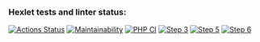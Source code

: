 ### Hexlet tests and linter status:
[![Actions Status](https://github.com/Greentus/php-project-lvl2/workflows/hexlet-check/badge.svg)](https://github.com/Greentus/php-project-lvl2/actions)
[![Maintainability](https://api.codeclimate.com/v1/badges/d39a9eb100625773781b/maintainability)](https://codeclimate.com/github/Greentus/php-project-lvl2/maintainability)
[![PHP CI](https://github.com/Greentus/php-project-lvl2/workflows/PHP%20CI/badge.svg)](https://github.com/Greentus/php-project-lvl2/actions)
[![Step 3](https://asciinema.org/a/WqmJHEa86TO55CcSZFb9Dmpbk.png)](https://asciinema.org/a/WqmJHEa86TO55CcSZFb9Dmpbk)
[![Step 5](https://asciinema.org/a/9zFhNGGgAiY9yr1Y9vKsPsXAs.png)](https://asciinema.org/a/9zFhNGGgAiY9yr1Y9vKsPsXAs)
[![Step 6](https://asciinema.org/a/1zIX1URMfGlpa5LpkCCOrG7vZ.png)](https://asciinema.org/a/1zIX1URMfGlpa5LpkCCOrG7vZ)
